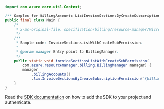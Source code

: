```java
import com.azure.core.util.Context;

/** Samples for BillingAccounts ListInvoiceSectionsByCreateSubscriptionPermission. */
public final class Main {
    /*
     * x-ms-original-file: specification/billing/resource-manager/Microsoft.Billing/stable/2020-05-01/examples/InvoiceSectionsListWithCreateSubPermission.json
     */
    /**
     * Sample code: InvoiceSectionsListWithCreateSubPermission.
     *
     * @param manager Entry point to BillingManager.
     */
    public static void invoiceSectionsListWithCreateSubPermission(
        com.azure.resourcemanager.billing.BillingManager manager) {
        manager
            .billingAccounts()
            .listInvoiceSectionsByCreateSubscriptionPermission("{billingAccountName}", Context.NONE);
    }
}
```

Read the [SDK documentation](https://github.com/Azure/azure-sdk-for-java/blob/azure-resourcemanager-billing_1.0.0-beta.2/sdk/billing/azure-resourcemanager-billing/README.md) on how to add the SDK to your project and authenticate.
